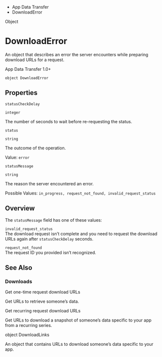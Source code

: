 

- App Data Transfer
-  DownloadError 

Object

# DownloadError

An object that describes an error the server encounters while preparing download URLs for a request.

App Data Transfer 1.0+

``` source
object DownloadError
```

## Properties

`statusCheckDelay`

`integer`

The number of seconds to wait before re-requesting the status.

`status`

`string`

The outcome of the operation.

Value: `error`

`statusMessage`

`string`

The reason the server encountered an error.

Possible Values: `in_progress, request_not_found, invalid_request_status`

## Overview

The `statusMessage` field has one of these values:

`invalid_request_status`  
The download request isn’t complete and you need to request the download URLs again after `statusCheckDelay` seconds.

`request_not_found`  
The request ID you provided isn’t recognized.

## See Also

### Downloads

Get one-time request download URLs

Get URLs to retrieve someone’s data.

Get recurring request download URLs

Get URLs to download a snapshot of someone’s data specific to your app from a recurring series.

object DownloadLinks

An object that contains URLs to download someone’s data specific to your app.

